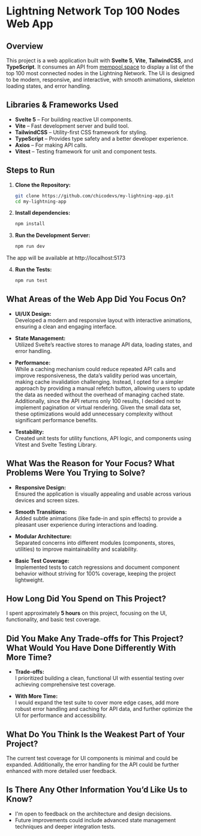 # Lightning Network Top 100 Nodes Web App

## Overview

This project is a web application built with **Svelte 5**, **Vite**, **TailwindCSS**, and **TypeScript**. It consumes an API from [mempool.space](https://mempool.space/api/v1/lightning/nodes/rankings/connectivity) to display a list of the top 100 most connected nodes in the Lightning Network. The UI is designed to be modern, responsive, and interactive, with smooth animations, skeleton loading states, and error handling.

## Libraries & Frameworks Used

- **Svelte 5** – For building reactive UI components.
- **Vite** – Fast development server and build tool.
- **TailwindCSS** – Utility-first CSS framework for styling.
- **TypeScript** – Provides type safety and a better developer experience.
- **Axios** – For making API calls.
- **Vitest** – Testing framework for unit and component tests.


## Steps to Run

1. **Clone the Repository:**
   ```bash
   git clone https://github.com/chicodevs/my-lightning-app.git
   cd my-lightning-app
2. **Install dependencies:**
   ```bash
   npm install
3. **Run the Development Server:**
   ```bash
   npm run dev
   
The app will be available at http://localhost:5173 

4. **Run the Tests:**
   ```bash
   npm run test
   
   
## What Areas of the Web App Did You Focus On?

- **UI/UX Design:**  
  Developed a modern and responsive layout with interactive animations, ensuring a clean and engaging interface.
  
- **State Management:**  
  Utilized Svelte’s reactive stores to manage API data, loading states, and error handling.
  
-  **Performance:**  
  While a caching mechanism could reduce repeated API calls and improve responsiveness, the data’s validity period was uncertain, making cache invalidation challenging. Instead, I opted for a simpler approach by providing a manual refetch button, allowing users to update the data as needed without the overhead of managing cached state. Additionally, since the API returns only 100 results, I decided not to implement pagination or virtual rendering. Given the small data set, these optimizations would add unnecessary complexity without significant performance benefits.

  
- **Testability:**  
  Created unit tests for utility functions, API logic, and components using Vitest and Svelte Testing Library.

## What Was the Reason for Your Focus? What Problems Were You Trying to Solve?

- **Responsive Design:**  
  Ensured the application is visually appealing and usable across various devices and screen sizes.
  
- **Smooth Transitions:**  
  Added subtle animations (like fade-in and spin effects) to provide a pleasant user experience during interactions and loading.
  
- **Modular Architecture:**  
  Separated concerns into different modules (components, stores, utilities) to improve maintainability and scalability.
  
- **Basic Test Coverage:**  
  Implemented tests to catch regressions and document component behavior without striving for 100% coverage, keeping the project lightweight.

## How Long Did You Spend on This Project?

I spent approximately **5 hours** on this project, focusing on the UI, functionality, and basic test coverage.

## Did You Make Any Trade-offs for This Project? What Would You Have Done Differently With More Time?

- **Trade-offs:**  
  I prioritized building a clean, functional UI with essential testing over achieving comprehensive test coverage.
  
- **With More Time:**  
  I would expand the test suite to cover more edge cases, add more robust error handling and caching for API data, and further optimize the UI for performance and accessibility.

## What Do You Think Is the Weakest Part of Your Project?

The current test coverage for UI components is minimal and could be expanded. Additionally, the error handling for the API could be further enhanced with more detailed user feedback.

## Is There Any Other Information You’d Like Us to Know?

- I'm open to feedback on the architecture and design decisions.
- Future improvements could include advanced state management techniques and deeper integration tests.
